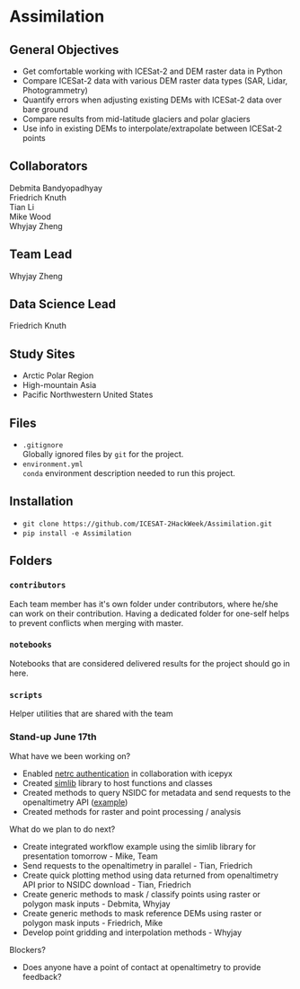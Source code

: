 # Assimilation

## General Objectives
* Get comfortable working with ICESat-2 and DEM raster data in Python  
* Compare ICESat-2 data with various DEM raster data types (SAR, Lidar, Photogrammetry)
* Quantify errors when adjusting existing DEMs with ICESat-2 data over bare ground  
* Compare results from mid-latitude glaciers and polar glaciers  
* Use info in existing DEMs to interpolate/extrapolate between ICESat-2 points  

## Collaborators
Debmita Bandyopadhyay  
Friedrich Knuth  
Tian Li  
Mike Wood  
Whyjay Zheng  

## Team Lead
Whyjay Zheng

## Data Science Lead
Friedrich Knuth

## Study Sites
* Arctic Polar Region
* High-mountain Asia
* Pacific Northwestern United States

## Files
* `.gitignore`
<br> Globally ignored files by `git` for the project.
* `environment.yml`
<br> `conda` environment description needed to run this project.

## Installation
* `git clone https://github.com/ICESAT-2HackWeek/Assimilation.git`   
* `pip install -e Assimilation`

## Folders

### `contributors`
Each team member has it's own folder under contributors, where he/she can
work on their contribution. Having a dedicated folder for one-self helps to 
prevent conflicts when merging with master.

### `notebooks`
Notebooks that are considered delivered results for the project should go in
here.

### `scripts`
Helper utilities that are shared with the team

### Stand-up June 17th

What have we been working on?
* Enabled [netrc authentication](https://github.com/icesat2py/icepyx/pull/71) in collaboration with icepyx
* Created [simlib](https://github.com/ICESAT-2HackWeek/Assimilation/tree/master/simlib) library to host functions and classes
* Created methods to query NSIDC for metadata and send requests to the openaltimetry API ([example](https://github.com/ICESAT-2HackWeek/Assimilation/blob/master/contributors/icetianli/READ_ATL06.ipynb))
* Created methods for raster and point processing / analysis


What do we plan to do next?
* Create integrated workflow example using the simlib library for presentation tomorrow - Mike, Team
* Send requests to the openaltimetry in parallel - Tian, Friedrich
* Create quick plotting method using data returned from openaltimetry API prior to NSIDC download - Tian, Friedrich
* Create generic methods to mask / classify points using raster or polygon mask inputs - Debmita, Whyjay
* Create generic methods to mask reference DEMs using raster or polygon mask inputs - Friedrich, Mike
* Develop point gridding and interpolation methods - Whyjay

Blockers?
* Does anyone have a point of contact at openaltimetry to provide feedback?

